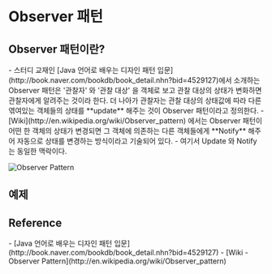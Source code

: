 <h1>Observer 패턴</h1>

<h2>Observer 패턴이란?</h2>
- 스터디 교재인 [Java 언어로 배우는 디자인 패턴 입문](http://book.naver.com/bookdb/book_detail.nhn?bid=4529127)에서 소개하는 Observer 패턴은 '관찰자' 와 '관찰 대상' 을 객체로 보고 관찰 대상의 상태가 변화하면 관찰자에게 알려주는 것이라 한다. 더 나아가 관찰자는 관찰 대상의 상태값에 따라 다른 엮여있는 객체들의 상태를 **update** 해주는 것이 Observer 패턴이라고 정의한다.
- [Wiki](http://en.wikipedia.org/wiki/Observer_pattern) 에서는 Observer 패턴이 어떤 한 객체의 상태가 변경되면 그 객체에 의존하는 다른 객체들에게 **Notify** 해주어 자동으로 상태를 변경하는 방식이라고 기술되어 있다.
- 여기서 Update 와 Notify 는 동일한 맥락이다.


![Observer Pattern](http://upload.wikimedia.org/wikipedia/commons/thumb/8/8d/Observer.svg/854px-Observer.svg.png "출처: http://en.wikipedia.org/wiki/Observer_pattern")



<h2>예제</h2>



<h2>Reference</h2>
 - [Java 언어로 배우는 디자인 패턴 입문](http://book.naver.com/bookdb/book_detail.nhn?bid=4529127)
 - [Wiki - Observer Pattern](http://en.wikipedia.org/wiki/Observer_pattern)
